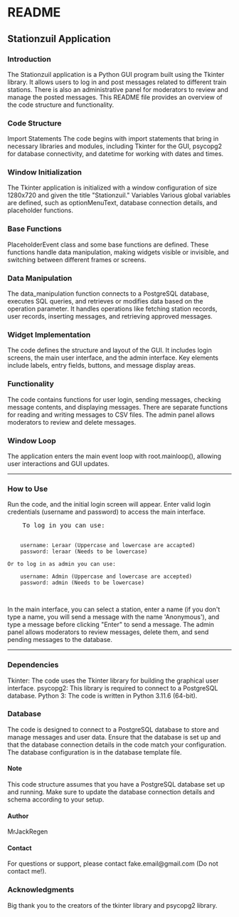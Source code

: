 <h1>README</h1>

<h2>Stationzuil Application</h2>
    
<h3>Introduction</h3>
<p>
The Stationzuil application is a Python GUI program built using the Tkinter library. It allows users to log in and post messages related to different train stations. There is also an administrative panel for moderators to review and manage the posted messages. This README file provides an overview of the code structure and functionality.
</p>
<h3>Code Structure</h3>
<p>
Import Statements
The code begins with import statements that bring in necessary libraries and modules, including Tkinter for the GUI, psycopg2 for database connectivity, and datetime for working with dates and times.
</p>
<h3>Window Initialization</h3>
<p>
The Tkinter application is initialized with a window configuration of size 1280x720 and given the title "Stationzuil."
Variables
Various global variables are defined, such as optionMenuText, database connection details, and placeholder functions.
</p>
<h3>Base Functions</h3>
<p>
PlaceholderEvent class and some base functions are defined. These functions handle data manipulation, making widgets visible or invisible, and switching between different frames or screens.
</p>
<h3>Data Manipulation</h3>
<p>
The data_manipulation function connects to a PostgreSQL database, executes SQL queries, and retrieves or modifies data based on the operation parameter. It handles operations like fetching station records, user records, inserting messages, and retrieving approved messages.
</p>
<h3>Widget Implementation</h3>
<p>
The code defines the structure and layout of the GUI. It includes login screens, the main user interface, and the admin interface. Key elements include labels, entry fields, buttons, and message display areas.
</p>
<h3>Functionality</h3>
<p>
The code contains functions for user login, sending messages, checking message contents, and displaying messages. There are separate functions for reading and writing messages to CSV files. The admin panel allows moderators to review and delete messages.
</p>
<h3>Window Loop</h3>
<p>
The application enters the main event loop with root.mainloop(), allowing user interactions and GUI updates.
</p>
<HR>
<h3>How to Use</h3>
<p>
Run the code, and the initial login screen will appear.
Enter valid login credentials (username and password) to access the main interface.
<PRE>
    To log in you can use:

        username: Leraar (Uppercase and lowercase are accapted)
        password: leraar (Needs to be lowercase)

    Or to log in as admin you can use:

        username: Admin (Uppercase and lowercase are accepted)
        password: admin (Needs to be lowercase)
</PRE>
In the main interface, you can select a station, enter a name (if you don't type a name, you will send a message with the name 'Anonymous'), and type a message before clicking "Enter" to send a message.
The admin panel allows moderators to review messages, delete them, and send pending messages to the database.
</p>
<HR>
<h3>Dependencies</h3>
<p>
Tkinter: The code uses the Tkinter library for building the graphical user interface.
psycopg2: This library is required to connect to a PostgreSQL database.
Python 3: The code is written in Python 3.11.6 (64-bit).
</p>
<h3>Database</h3>
<p>
The code is designed to connect to a PostgreSQL database to store and manage messages and user data. Ensure that the database is set up and that the database connection details in the code match your configuration. The database configuration is in the database template file.
</p>
<h4>Note</h4>
<p>
This code structure assumes that you have a PostgreSQL database set up and running. Make sure to update the database connection details and schema according to your setup.
</p>
<h4>Author</h4>
<p>
MrJackRegen
</p>
<h4>Contact</h4>
<p>
For questions or support, please contact fake.email@gmail.com (Do not contact me!).
</p>
<h3>Acknowledgments</h3>
<p>
Big thank you to the creators of the tkinter library and psycopg2 library.
</p>